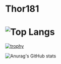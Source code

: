 # Thor181
![Top Langs](https://github-readme-stats.vercel.app/api/top-langs/?username=thor181&layout=compact)
=======
[![trophy](https://github-profile-trophy.vercel.app/?username=thor181&theme=onedark)](https://github.com/ryo-ma/github-profile-trophy)


![Anurag's GitHub stats](https://github-readme-stats.vercel.app/api?username=thor181&show_icons=true&theme=radical)

